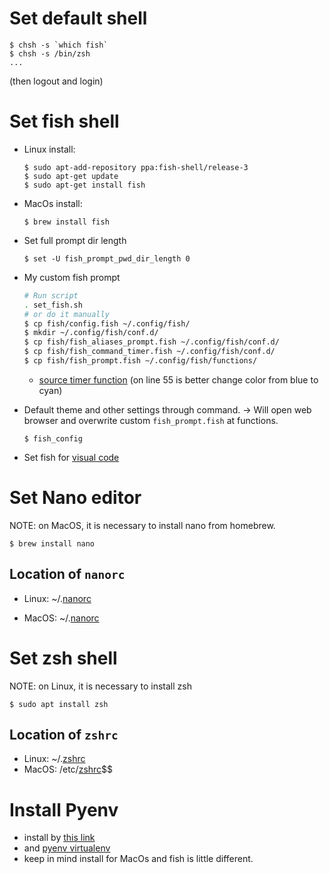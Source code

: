 # Set default shell
```
$ chsh -s `which fish`
$ chsh -s /bin/zsh
...
```
(then logout and login)

# Set fish shell
- Linux install:
    ```
    $ sudo apt-add-repository ppa:fish-shell/release-3
    $ sudo apt-get update
    $ sudo apt-get install fish
    ```
- MacOs install:
    ```
    $ brew install fish
    ```

- Set full prompt dir length
    ```
    $ set -U fish_prompt_pwd_dir_length 0
    ```

- My custom fish prompt
    ```sh
    # Run script
    . set_fish.sh
    # or do it manually
    $ cp fish/config.fish ~/.config/fish/
    $ mkdir ~/.config/fish/conf.d/
    $ cp fish/fish_aliases_prompt.fish ~/.config/fish/conf.d/
    $ cp fish/fish_command_timer.fish ~/.config/fish/conf.d/
    $ cp fish/fish_prompt.fish ~/.config/fish/functions/
    ```
    - [source timer function](https://github.com/jichu4n/fish-command-timer) (on line 55 is better change color from blue to cyan)

- Default theme and other settings through command. -> Will open web browser and overwrite custom ``fish_prompt.fish`` at functions.
    ```
    $ fish_config
    ```

- Set fish for [visual code](https://medium.com/@maheshblog/vs-code-fish-cool-dev-setup-78c90d9e6a23)
  

# Set Nano editor
NOTE: on MacOS, it is necessary to install nano from homebrew.
```
$ brew install nano
```

## Location of `nanorc` 

- Linux: ~/.[nanorc](nanorc)

- MacOS: ~/.[nanorc](nanorc)

# Set zsh shell
NOTE: on Linux, it is necessary to install zsh 
```
$ sudo apt install zsh
```

## Location of `zshrc`
- Linux: ~/.[zshrc](zshrc)
- MacOS: /etc/[zshrc](zshrc)$$

# Install Pyenv
- install by [this link](https://github.com/pyenv/pyenv#homebrew-on-macos)
- and [pyenv virtualenv](https://github.com/pyenv/pyenv-virtualenv)
- keep in mind install for MacOs and fish is little different.



